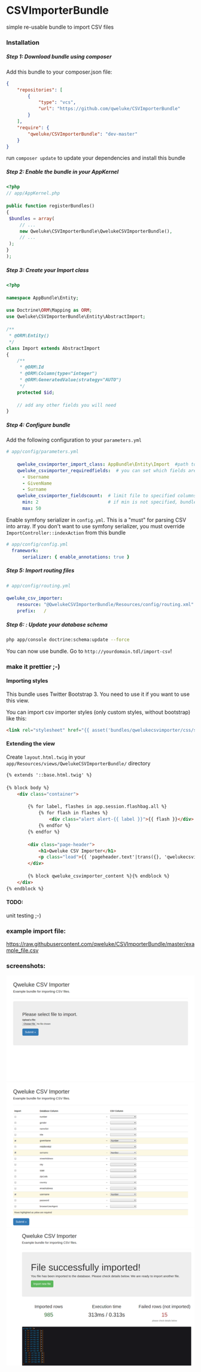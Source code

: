 # CSVImporterBundle
simple re-usable bundle to import CSV files

### Installation

##### Step 1: Download bundle using composer

Add this bundle to your composer.json file:

```json
{
    "repositories": [
        {
            "type": "vcs",
            "url": "https://github.com/qweluke/CSVImporterBundle"
        }
    ],
    "require": {
        "qweluke/CSVImporterBundle": "dev-master"
    }
}
```
run `composer update` to update your dependencies and install this bundle


##### Step 2: Enable the bundle in your AppKernel

   ```php
<?php
// app/AppKernel.php

public function registerBundles()
{
    $bundles = array(
        // ...
        new Qweluke\CSVImporterBundle\QwelukeCSVImporterBundle(),
        // ...
    );
}
);
   ```
   
##### Step 3: Create your Import class
```php
<?php

namespace AppBundle\Entity;

use Doctrine\ORM\Mapping as ORM;
use Qweluke\CSVImporterBundle\Entity\AbstractImport;

/**
 * @ORM\Entity()
 */
class Import extends AbstractImport
{
    /**
     * @ORM\Id
     * @ORM\Column(type="integer")
     * @ORM\GeneratedValue(strategy="AUTO")
     */
    protected $id;
    
    // add any other fields you will need
}
```
   
##### Step 4: Configure bundle


Add the following configuration to your `parameters.yml`

```yaml
# app/config/parameters.yml
 
    qweluke_csvimporter_import_class: AppBundle\Entity\Import  #path to your entity
    qweluke_csvimporter_requiredfields:  # you can set which fields are required while importing. set "~" to none
      - Username
      - GivenName
      - Surname
    qweluke_csvimporter_fieldscount:  # limit file to specified columns number. If no limit, set "~".
      min: 2                          # if min is not specified, bundle will require at least 1 column
      max: 50
```

Enable symfony serializer in `config.yml`. This is a "must" for parsing CSV into array. If you don't want to use symfony serializer, you must override `ImportController::indexAction` from this bundle
```yaml
# app/config/config.yml
  framework:
      serializer: { enable_annotations: true }
```


##### Step 5: Import routing files 
```yaml
# app/config/routing.yml
 
qweluke_csv_importer:
    resource: "@QwelukeCSVImporterBundle/Resources/config/routing.xml"
    prefix:   /
```

##### Step 6: : Update your database schema
```bash
php app/console doctrine:schema:update --force
```

You can now use bundle. Go to `http://yourdomain.tdl/import-csv`!

### make it prettier ;-)
#### Importing styles
This bundle uses Twitter Bootstrap 3. You need to use it if you want to use this view.

You can import csv importer styles (only custom styles, without bootstrap) like this:
```html
<link rel="stylesheet" href="{{ asset('bundles/qwelukecsvimporter/css/style.css') }}">
```

#### Extending the view
Create `layout.html.twig` in your `app/Resources/views/QwelukeCSVImporterBundle/` directory
```html
{% extends '::base.html.twig' %}

{% block body %}
    <div class="container">

        {% for label, flashes in app.session.flashbag.all %}
            {% for flash in flashes %}
                <div class="alert alert-{{ label }}">{{ flash }}</div>
            {% endfor %}
        {% endfor %}

        <div class="page-header">
            <h1>Qweluke CSV Importer</h1>
            <p class="lead">{{ 'pageheader.text'|trans({}, 'qwelukecsvimporter') }}</p>
        </div>

        {% block qweluke_csvimporter_content %}{% endblock %}
    </div>
{% endblock %}
```

#### TODO:
 unit testing ;-)

### example import file:
https://raw.githubusercontent.com/qweluke/CSVImporterBundle/master/example_file.csv

### screenshots:

![import-csv](https://github.com/qweluke/CSVImporterBundle/blob/master/1493795917982screensave.png?raw=true)
![bind-data](https://github.com/qweluke/CSVImporterBundle/blob/master/1493795962252screensave.png?raw=true)
![summary](https://github.com/qweluke/CSVImporterBundle/blob/master/1493795917983screensave.png?raw=true)
